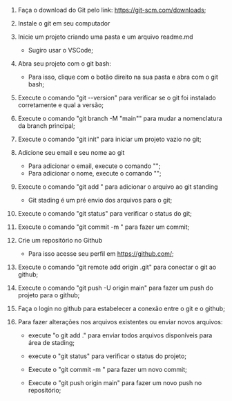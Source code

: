 1. Faça o download do Git pelo link:
https://git-scm.com/downloads;

2. Instale o git em seu computador

3. Inicie um projeto criando uma pasta e um arquivo readme.md
    - Sugiro usar o VSCode;

4. Abra seu projeto com o git bash:
    - Para isso, clique com o botão direito na sua pasta e abra com o git bash;

5. Execute o comando "git --version" para verificar se o git foi instalado corretamente e qual a versão;

6. Execute o comando "git branch -M "main"" para mudar a nomenclatura da branch principal;

7. Execute o comando "git init" para iniciar um projeto vazio no git;

8. Adicione seu email e seu nome ao git
    - Para adicionar o email, execute o comando "";
    - Para adicionar o nome, execute o comando "";

9. Execute o comando "git add <nome do arquivo>" para adicionar o arquivo ao git standing 
    - Git stading é um pré envio dos arquivos para o git;

10. Execute o comando "git status" para verificar o status do git;

11. Execute o comando "git commit -m <titulo do commit>" para fazer um commit;

12. Crie um repositório no Github
    - Para isso acesse seu perfil em https://github.com/;

13. Execute o comando "git remote add origin <link>.git" para conectar o git ao github;

14. Execute o comando "git push -U origin main" para fazer um push do projeto para o github;

15. Faça o login no github para estabelecer a conexão entre o git e o github;

16. Para fazer alterações nos arquivos existentes ou enviar novos arquivos:
    - execute "o git add ." para enviar todos arquivos disponíveis para área de stading;

    - execute o "git status" para verificar o status do projeto;

    - Execute o "git commit -m <nome do commit>" para fazer um novo commit;

    - Execute o "git push origin main" para fazer um novo push no repositório;
